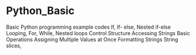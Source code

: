 # Python_Basic
Basic Python programming  example codes
If, If- else, Nested if-else
Looping, For, While,
Nested loops
Control Structure
Accessing Strings
Basic Operations
Assigning Multiple Values at Once
Formatting Strings
String slices,

